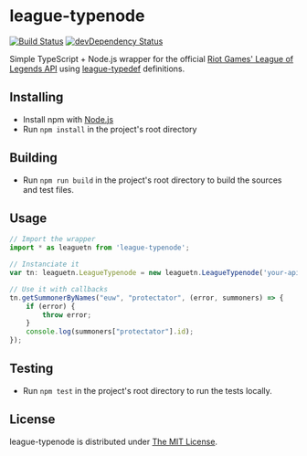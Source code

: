 # league-typenode
[![Build Status](https://travis-ci.org/Protectator/league-typenode.svg?branch=master)](https://travis-ci.org/Protectator/league-typenode) [![devDependency Status](https://david-dm.org/protectator/league-typenode/dev-status.svg)](https://david-dm.org/protectator/league-typenode#info=devDependencies)

Simple TypeScript + Node.js wrapper for the official [Riot Games' League of Legends API](https://developer.riotgames.com/api/methods) using [league-typedef](https://github.com/Protectator/league-typedef) definitions.

## Installing

- Install npm with [Node.js](https://nodejs.org/en/)
- Run `npm install` in the project's root directory

## Building

- Run `npm run build` in the project's root directory to build the sources and test files.

## Usage

```typescript
// Import the wrapper
import * as leaguetn from 'league-typenode';

// Instanciate it
var tn: leaguetn.LeagueTypenode = new leaguetn.LeagueTypenode('your-api-key', false);

// Use it with callbacks
tn.getSummonerByNames("euw", "protectator", (error, summoners) => {
    if (error) {
        throw error;
    }
    console.log(summoners["protectator"].id);
});
```

## Testing

- Run `npm test` in the project's root directory to run the tests locally.

## License

league-typenode is distributed under [The MIT License](http://opensource.org/licenses/MIT).
